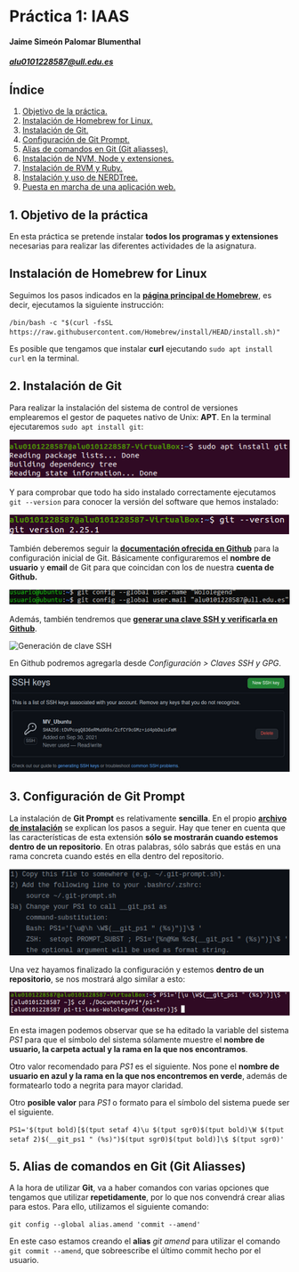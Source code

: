 # Práctica 1: IAAS
#### Jaime Simeón Palomar Blumenthal
##### alu0101228587@ull.edu.es
##

## **Índice**

1. [Objetivo de la práctica.](#objetivo)
2. [Instalación de Homebrew for Linux.](#homebrew)
3. [Instalación de Git.](#git)
4. [Configuración de Git Prompt.](#git_prompt)
5. [Alias de comandos en Git (Git aliasses).](#git_aliasses)
6. [Instalación de NVM, Node y extensiones.](#nvm)
7. [Instalación de RVM y Ruby.](#rvm)
8. [Instalación y uso de NERDTree.](#nerdtree)
9. [Puesta en marcha de una aplicación web.](#webapp)

<a name="objetivo"><a>
## **1. Objetivo de la práctica**

En esta práctica se pretende instalar **todos los programas y extensiones** necesarias para realizar las diferentes actividades de la asignatura.

<a name="homebrew"><a>
## **Instalación de Homebrew for Linux**

Seguimos los pasos indicados en la [**página principal de Homebrew**][homebrew_web], es decir, ejecutamos la siguiente instrucción:

`/bin/bash -c "$(curl -fsSL https://raw.githubusercontent.com/Homebrew/install/HEAD/install.sh)"`

Es posible que tengamos que instalar **curl** ejecutando `sudo apt install curl` en la terminal.

[homebrew_web]: https://brew.sh/index_es

<a name="git"><a>
## **2. Instalación de Git**

Para realizar la instalación del sistema de control de versiones emplearemos el gestor de paquetes nativo de Unix: **APT**. En la terminal ejecutaremos `sudo apt install git`:

![Captura instalación git](./img/fig4.png)

Y para comprobar que todo ha sido instalado correctamente ejecutamos `git --version` para conocer la versión del software que hemos instalado:

![Captura de versión Git](./img/fig5.png)

También deberemos seguir la [**documentación ofrecida en Github**][github_doc] para la configuración inicial de Git. Básicamente configuraremos el **nombre de usuario** y **email** de Git para que coincidan con los de nuestra **cuenta de Github.**

![Configuración usuario y email de Git](./img/fig6.png)

Además, también tendremos que [**generar una clave SSH y verificarla en Github**][ssh_key].

![Generación de clave SSH](./img/fig8.png)

En Github podremos agregarla desde _Configuración > Claves SSH y GPG_.

![Agregar clave SSH a Github](./img/fig9.png)

[github_doc]: https://docs.github.com/es/get-started/quickstart/set-up-git
[ssh_key]: https://docs.github.com/en/authentication/connecting-to-github-with-ssh

<a name="git_prompt"><a>
## **3. Configuración de Git Prompt**

La instalación de **Git Prompt** es relativamente **sencilla**. En el propio [**archivo de instalación**][gitprompt_install] se explican los pasos a seguir. Hay que tener en cuenta que las características de esta extensión **sólo se mostrarán cuando estemos dentro de un repositorio**. En otras palabras, sólo sabrás que estás en una rama concreta cuando estés en ella dentro del repositorio.

![Pasos instalación Git Prompt](./img/fig10.png)

Una vez hayamos finalizado la configuración y estemos **dentro de un repositorio**, se nos mostrará algo similar a esto:

![Símbolo del sistema Git](./img/fig11.png)

En esta imagen podemos observar que se ha editado la variable del sistema _PS1_ para que el símbolo del sistema sólamente muestre el **nombre de usuario, la carpeta actual y la rama en la que nos encontramos**.

Otro valor recomendado para _PS1_ es el siguiente. Nos pone el **nombre de usuario en azul y la rama en la que nos encontremos en verde**, además de formatearlo todo a negrita para mayor claridad.

Otro **posible valor** para _PS1_ o formato para el símbolo del sistema puede ser el siguiente.

`PS1='$(tput bold)[$(tput setaf 4)\u $(tput sgr0)$(tput bold)\W $(tput setaf 2)$(__git_ps1 " (%s)")$(tput sgr0)$(tput bold)]\$ $(tput sgr0)'`

[gitprompt_install]: https://github.com/git/git/blob/master/contrib/completion/git-prompt.sh

<a name="git_aliasses"><a>
## 5. Alias de comandos en Git (Git Aliasses)

A la hora de utilizar **Git**, va a haber comandos con varias opciones que tengamos que utilizar **repetidamente**, por lo que nos convendrá crear alias para estos. Para ello, utilizamos el siguiente comando:

`git config --global alias.amend 'commit --amend'`

En este caso estamos creando el **alias** _git amend_ para utilizar el comando `git commit --amend`, que sobreescribe el último commit hecho por el usuario.
